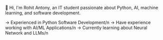 👋 Hi, I'm Rohit Antony, an IT student passionate about Python, AI, machine learning, and software development.


-> Experienced in Python Software Development/n
-> Have experience working with AI/ML Applications/n
-> Currently learning about Neural Network and LLMs/n

